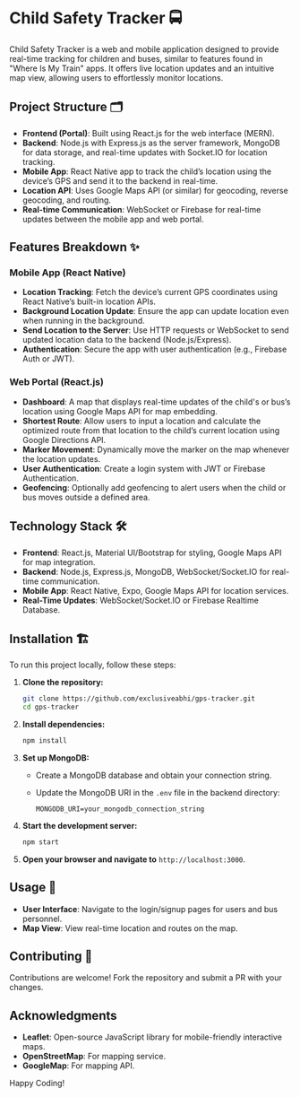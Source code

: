 # Child Safety Tracker 🚍

Child Safety Tracker is a web and mobile application designed to provide real-time tracking for children and buses, similar to features found in "Where Is My Train" apps. It offers live location updates and an intuitive map view, allowing users to effortlessly monitor locations.

## Project Structure 🗂️

- **Frontend (Portal)**: Built using React.js for the web interface (MERN).
- **Backend**: Node.js with Express.js as the server framework, MongoDB for data storage, and real-time updates with Socket.IO for location tracking.
- **Mobile App**: React Native app to track the child’s location using the device’s GPS and send it to the backend in real-time.
- **Location API**: Uses Google Maps API (or similar) for geocoding, reverse geocoding, and routing.
- **Real-time Communication**: WebSocket or Firebase for real-time updates between the mobile app and web portal.

## Features Breakdown ✨

### Mobile App (React Native)
- **Location Tracking**: Fetch the device’s current GPS coordinates using React Native’s built-in location APIs.
- **Background Location Update**: Ensure the app can update location even when running in the background.
- **Send Location to the Server**: Use HTTP requests or WebSocket to send updated location data to the backend (Node.js/Express).
- **Authentication**: Secure the app with user authentication (e.g., Firebase Auth or JWT).

### Web Portal (React.js)
- **Dashboard**: A map that displays real-time updates of the child's or bus’s location using Google Maps API for map embedding.
- **Shortest Route**: Allow users to input a location and calculate the optimized route from that location to the child’s current location using Google Directions API.
- **Marker Movement**: Dynamically move the marker on the map whenever the location updates.
- **User Authentication**: Create a login system with JWT or Firebase Authentication.
- **Geofencing**: Optionally add geofencing to alert users when the child or bus moves outside a defined area.

## Technology Stack 🛠️
- **Frontend**: React.js, Material UI/Bootstrap for styling, Google Maps API for map integration.
- **Backend**: Node.js, Express.js, MongoDB, WebSocket/Socket.IO for real-time communication.
- **Mobile App**: React Native, Expo, Google Maps API for location services.
- **Real-Time Updates**: WebSocket/Socket.IO or Firebase Realtime Database.

## Installation 🏗️

To run this project locally, follow these steps:

1. **Clone the repository:**

   ```bash
   git clone https://github.com/exclusiveabhi/gps-tracker.git
   cd gps-tracker
   ```

2. **Install dependencies:**

   ```bash
   npm install
   ```

3. **Set up MongoDB:**
   
   - Create a MongoDB database and obtain your connection string.
   - Update the MongoDB URI in the `.env` file in the backend directory:

     ```env
     MONGODB_URI=your_mongodb_connection_string
     ```

4. **Start the development server:**

   ```bash
   npm start
   ```

5. **Open your browser and navigate to** `http://localhost:3000`.

## Usage 🚀

- **User Interface**: Navigate to the login/signup pages for users and bus personnel.
- **Map View**: View real-time location and routes on the map.

## Contributing 🤝

Contributions are welcome! Fork the repository and submit a PR with your changes.

## Acknowledgments

- **Leaflet**: Open-source JavaScript library for mobile-friendly interactive maps.
- **OpenStreetMap**: For mapping service.
- **GoogleMap**: For mapping API.

Happy Coding!